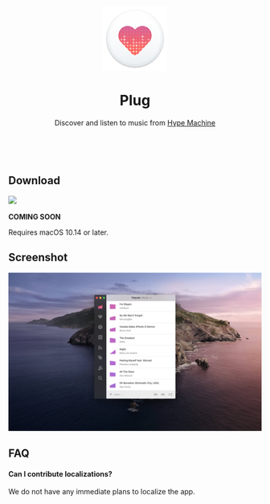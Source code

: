 <p align="center">
	<img src="Plug/Images.xcassets/AppIcon.appiconset/256.png" height="128">
	<h1 align="center">Plug</h1>
	<p align="center">Discover and listen to music from <a href="https://hypem.com">Hype Machine</a><p>
	<br>
	<br>
	<br>
</p>

## Download

[![](https://linkmaker.itunes.apple.com/assets/shared/badges/en-us/macappstore-lrg.svg)]()

**COMING SOON**

Requires macOS 10.14 or later.

## Screenshot

![](Media/screenshot.jpg)

## FAQ

#### Can I contribute localizations?

We do not have any immediate plans to localize the app.
